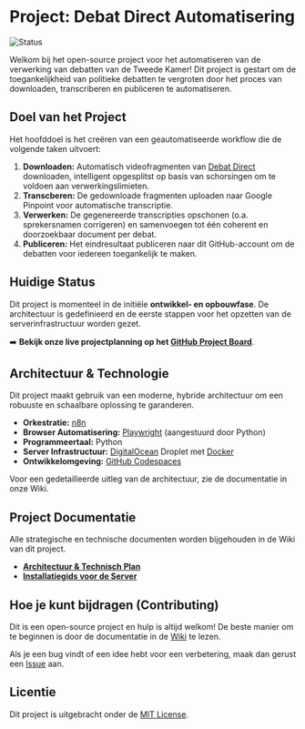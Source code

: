 # Project: Debat Direct Automatisering

![Status](https://img.shields.io/badge/status-in_ontwikkeling-yellow)

Welkom bij het open-source project voor het automatiseren van de verwerking van debatten van de Tweede Kamer! Dit project is gestart om de toegankelijkheid van politieke debatten te vergroten door het proces van downloaden, transcriberen en publiceren te automatiseren.

## Doel van het Project

Het hoofddoel is het creëren van een geautomatiseerde workflow die de volgende taken uitvoert:

1.  **Downloaden:** Automatisch videofragmenten van [Debat Direct](https://debatdirect.tweedekamer.nl/) downloaden, intelligent opgesplitst op basis van schorsingen om te voldoen aan verwerkingslimieten.
2.  **Transcberen:** De gedownloade fragmenten uploaden naar Google Pinpoint voor automatische transcriptie.
3.  **Verwerken:** De gegenereerde transcripties opschonen (o.a. sprekersnamen corrigeren) en samenvoegen tot één coherent en doorzoekbaar document per debat.
4.  **Publiceren:** Het eindresultaat publiceren naar dit GitHub-account om de debatten voor iedereen toegankelijk te maken.

## Huidige Status

Dit project is momenteel in de initiële **ontwikkel- en opbouwfase**. De architectuur is gedefinieerd en de eerste stappen voor het opzetten van de serverinfrastructuur worden gezet.

➡️ **Bekijk onze live projectplanning op het [GitHub Project Board](/burgerfractie/debat-direct-automation/projects)**.

## Architectuur & Technologie

Dit project maakt gebruik van een moderne, hybride architectuur om een robuuste en schaalbare oplossing te garanderen.

* **Orkestratie:** [n8n](https://n8n.io/)
* **Browser Automatisering:** [Playwright](https://playwright.dev/) (aangestuurd door Python)
* **Programmeertaal:** Python
* **Server Infrastructuur:** [DigitalOcean](https://www.digitalocean.com/) Droplet met [Docker](https://www.docker.com/)
* **Ontwikkelomgeving:** [GitHub Codespaces](https://github.com/features/codespaces)

Voor een gedetailleerde uitleg van de architectuur, zie de documentatie in onze Wiki.

## Project Documentatie

Alle strategische en technische documenten worden bijgehouden in de Wiki van dit project.

* **[Architectuur & Technisch Plan](https://github.com/burgerfractie/debat-direct-automation/wiki/Project-%22Debat-Direct-Automatisering%22:-Definitieve-Architectuur-&-Technisch-Plan)**
* **[Installatiegids voor de Server](https://github.com/burgerfractie/debat-direct-automation/wiki/Definitieve-Geconsolideerde-Installatiegids:-Server-Setup)**

## Hoe je kunt bijdragen (Contributing)

Dit is een open-source project en hulp is altijd welkom! De beste manier om te beginnen is door de documentatie in de [Wiki](https://github.com/burgerfractie/debat-direct-automation/wiki) te lezen.

Als je een bug vindt of een idee hebt voor een verbetering, maak dan gerust een [Issue](https://github.com/burgerfractie/debat-direct-automation/issues) aan.

## Licentie

Dit project is uitgebracht onder de [MIT License](LICENSE).
